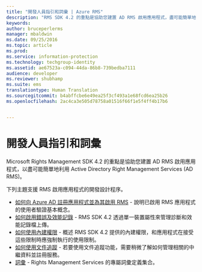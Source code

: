 ```yaml
---
title: "開發人員指引和詞彙 | Azure RMS"
description: "RMS SDK 4.2 的重點是協助您建置 AD RMS 啟用應用程式，盡可能簡單地利用 AD RMS 資訊保護。"
keywords: 
author: bruceperlerms
manager: mbaldwin
ms.date: 09/25/2016
ms.topic: article
ms.prod: 
ms.service: information-protection
ms.technology: techgroup-identity
ms.assetid: ae67523a-c094-44da-86b8-739bedba7111
audience: developer
ms.reviewer: shubhamp
ms.suite: ems
translationtype: Human Translation
ms.sourcegitcommit: b4abffcbe6e49ea25f3cf493a1e68fcd6ea25b26
ms.openlocfilehash: 2ac4ca3e505d78758a01516f66f1e5f4ff4b17b6


---
```


# 開發人員指引和詞彙
Microsoft Rights Management SDK 4.2 的重點是協助您建置 AD RMS 啟用應用程式，以盡可能簡單地利用 Active Directory Right Management Services (AD RMS)。

下列主題支援 RMS 啟用應用程式的開發設計程序。

- [如何向 Azure AD 註冊應用程式並為其啟用 RMS](authentication-integration.md) - 說明已啟用 RMS 應用程式的使用者驗證基本概念。
- [如何啟用錯誤及效能記錄](enabling-logging.md) - RMS SDK 4.2 透過單一裝置屬性來管理診斷和效能記錄檔上傳。
- [如何使用內建權限](built-in-rights-usage-restriction-reference.md) - 概述 RMS SDK 4.2 提供的內建權限，和應用程式在接受這些限制時應強制執行的使用限制。
- [如何使用文件追蹤](how-to-use-document-tracking.md) - 若要使用文件追蹤功能，需要稍微了解如何管理相關的中繼資料並註冊服務。
- [詞彙](terms.md) - Rights Management Services 的專屬詞彙定義集合。

 

 

 



<!--HONumber=Oct16_HO1-->


